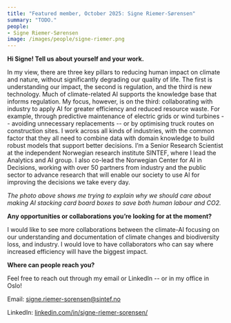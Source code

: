 ```yaml
---
title: "Featured member, October 2025: Signe Riemer-Sørensen"
summary: "TODO."
people:
- Signe Riemer-Sørensen
image: /images/people/signe-riemer.png
---
```



**Hi Signe! Tell us about yourself and your work.**

In my view, there are three key pillars to reducing human impact on climate and nature, without significantly degrading our quality of life. The first is understanding our impact, the second is regulation, and the third is new technology.
Much of climate-related AI supports the knowledge base that informs regulation. My focus, however, is on the third: collaborating with industry to apply AI for greater efficiency and reduced resource waste.
For example, through predictive maintenance of electric grids or wind turbines -- avoiding unnecessary replacements -- or by optimising truck routes on construction sites. I work across all kinds of industries, with the common
factor that they all need to combine data with domain knowledge to build robust models that support better decisions. I’m a Senior Research Scientist at the independent Norwegian research institute SINTEF,
where I lead the Analytics and AI group. I also co-lead the Norwegian Center for AI in Decisions, working with over 50 partners from industry and the public sector to advance research that will enable our society to
use AI for improving the decisions we take every day.

_The photo above shows me trying to explain why we should care about making AI stacking card board boxes to save both human labour and CO2._

**Any opportunities or collaborations you’re looking for at the moment?**

I would like to see more collaborations between the climate-AI focusing on our understanding and documentation of climate changes and biodiversity loss, and industry.
I would love to have collaborators who can say where increased efficiency will have the biggest impact.

**Where can people reach you?**

Feel free to reach out through my email or LinkedIn -- or in my office in Oslo!

Email: [signe.riemer-sorensen@sintef.no](mailto:signe.riemer-sorensen@sintef.no)

LinkedIn: [linkedin.com/in/signe-riemer-sorensen/](linkedin.com/in/signe-riemer-sorensen/)
